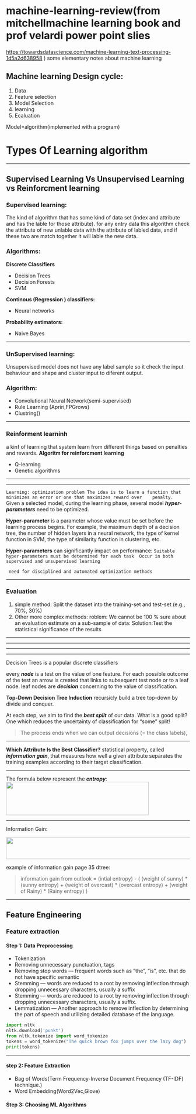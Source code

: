 
# machine-learning-review(from mitchellmachine learning book and prof velardi power point slies
https://towardsdatascience.com/machine-learning-text-processing-1d5a2d638958 )
some elementary notes about machine learning

## Machine learning Design cycle:
 1. Data  
 2. Feature selection   
 3. Model Selection  
 4. learning  
 5. Ecaluation  
 
Model=algorithm(implemented with a program)

# Types Of Learning  algorithm

-----
## Supervised Learning Vs Unsupervised Learning vs Reinforcment learning 

### Supervised learning:
The kind of algorithm that has some kind of data set (index and attribute and has the lable for those attribute). for any entry data this algorithm check the attribute of new unlable data with the attribute of labled data, and if these two are match together it will lable the new data. 

### Algorithms:  

**Discrete Classifiers**
  * Decision Trees
  * Decision Forests
  * SVM   
  
 **Continous (Regression ) classifiers:**
  * Neural networks
  
 **Probability estimators:**
  * Naive Bayes  
----

### UnSupervised learning: 
 Unsupervised model does not have any label sample so it check the input behaviour and shape and cluster input to diferent output. 

### Algorithm:  
 * Convolutional Neural Network(semi-supervised)
 * Rule Learning (Apriri,FPGrows)
 * Clustring()
----

>>>
### Reinforment learninh
  a kinf of learning that system learn from different things based on penalties and rewards.
  **Algoritm for reinforcment learning**
   * Q-learning
   * Genetic algorithms
 ----   
  ------
 
 
 
  `Learning: optimization problem The idea is to learn a function that minimizes an error or one that maximizes reward over    penalty.`  
   Given a selected model, during the learning phase, several model ***hyper-parameters*** need to be optimized.  
   
**Hyper-parameter** is a parameter whose value must be set before the learning process begins. For example, the maximum depth of a decision tree, the number of hidden layers in a neural network, the type of kernel function in SVM, the type of similarity function in clustering, etc.
  
**Hyper-parameters** can significantly impact on performance: 
 `Suitable hyper-parameters must be determined for each task 
 Occur in both supervised and unsupervised learning` 
   
 ` need for disciplined and automated optimization methods` 

---

### Evaluation
1) simple method: Split the dataset into the training-set and test-set (e.g., 70%, 30%) 
2) Other more complex methods: roblem: We cannot be 100 % sure about an evaluation estimate on a sub-sample of data:
   Solution:Test the statistical significance of the results

----
----
----
----

Decision Trees is a popular discrete classifiers 

every ***node*** is a test on the value of one feature. For each possible outcome of the test an arrow is created that links to subsequent test node or to a leaf node.
leaf nodes are ***decision***  concerning to the value of classification. 

 **Top-Down Decision Tree Induction**  recursicly build a tree top-down by divide and conquer.  
 
 At each step,  we aim to find the ***best split*** of our data. What is a good split? One which reduces the uncertainty of   classification for “some” split!
 
 > The process ends when we can output decisions (= the class labels),
                       
----
  
  **Which Attribute Is the Best Classifier?** statistical property, called ***informution gain***, that
measures how well a given attribute separates the training examples according to
    their target classification. 
    
----       
The formula below represent the ***entropy***:  
<img class="ho tq gn n o gm ag gk" width="391" height="91" role="presentation" src="https://miro.medium.com/max/391/1*nNY_7_aWRwp8E2DyGduEPg.png">

----
  Information Gain:
  
  <img class="ho qc gn n o gm ag gk" width="507" height="60" role="presentation" src="https://miro.medium.com/max/1307/0*08CaHVjPCgs_fZyp">


 example of information gain page 35 dtree:
  
>  information gain from outlook = (intial entropy)  -   (  (weight of sunny) * (sunny entropy) + (weight of overcast) * (overcast entropy) + (weight of Rainy) * (Rainy entropy)  )   
  
------------------------------------------------------------
  
## Feature Engineering
### Feature extraction 
#### Step 1: Data Preprocessing
   * Tokenization
   * Removing unnecessary punctuation, tags
   * Removing stop words — frequent words such as ”the”, ”is”, etc. that do not have specific semantic
   * Stemming — words are reduced to a root by removing inflection through dropping unnecessary characters, usually a       suffix
   * Stemming — words are reduced to a root by removing inflection through dropping unnecessary characters, usually a suffix.
   * Lemmatization — Another approach to remove inflection by determining the part of speech and utilizing detailed database of the language.
```python
import nltk
nltk.download('punkt')
from nltk.tokenize import word_tokenize
tokens = word_tokenize("The quick brown fox jumps over the lazy dog")
print(tokens)
```
---

     
#### step 2: Feature Extraction     
* Bag of Words(Term Frequency-Inverse Document Frequency (TF-IDF) technique.)
* Word Embedding(Word2Vec,Glove)   

#### Step 3: Choosing ML Algorithms
                          





 
